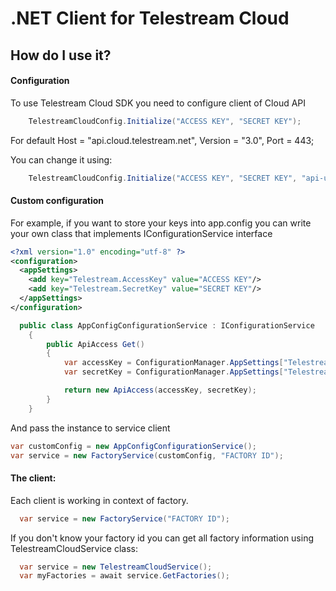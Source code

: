 # .NET Client for Telestream Cloud
## How do I use it?

#### Configuration

To use Telestream Cloud SDK you need to configure client of Cloud API

```csharp
    TelestreamCloudConfig.Initialize("ACCESS KEY", "SECRET KEY");
```

For default Host = "api.cloud.telestream.net", Version = "3.0", Port = 443;

You can change it using:
```csharp
    TelestreamCloudConfig.Initialize("ACCESS KEY", "SECRET KEY", "api-us-east.cloud.telestream.net", "3.0", 443);
```

#### Custom configuration

For example, if you want to store your keys into app.config you can write your own class that implements  IConfigurationService interface

```xml
<?xml version="1.0" encoding="utf-8" ?>
<configuration>
  <appSettings>
    <add key="Telestream.AccessKey" value="ACCESS KEY"/>
    <add key="Telestream.SecretKey" value="SECRET KEY"/>
  </appSettings>
</configuration>
```

```csharp
  public class AppConfigConfigurationService : IConfigurationService
	{
		public ApiAccess Get()
		{
			var accessKey = ConfigurationManager.AppSettings["Telestream.AccessKey"];
			var secretKey = ConfigurationManager.AppSettings["Telestream.SecretKey"];

			return new ApiAccess(accessKey, secretKey);
		}
	}
```

And pass the instance to service client 
```csharp
var customConfig = new AppConfigConfigurationService();
var service = new FactoryService(customConfig, "FACTORY ID");
```


#### The client:

Each client is working in context of factory.

```csharp
  var service = new FactoryService("FACTORY ID");
```

If you don't know your factory id you can get all factory information using TelestreamCloudService class:

```csharp
  var service = new TelestreamCloudService();
  var myFactories = await service.GetFactories();
```
